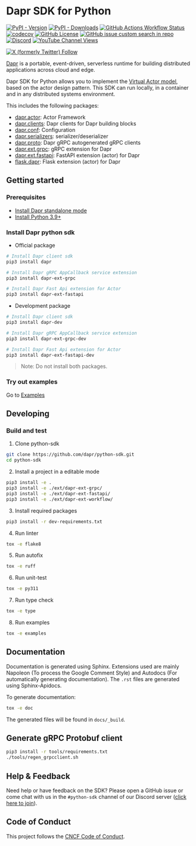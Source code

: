 # Dapr SDK for Python

[![PyPI - Version](https://img.shields.io/pypi/v/dapr?style=flat&logo=pypi&logoColor=white&label=Latest%20version)](https://pypi.org/project/dapr/) 
[![PyPI - Downloads](https://img.shields.io/pypi/dm/dapr?style=flat&logo=pypi&logoColor=white&label=Downloads)](https://pypi.org/project/dapr/) 
[![GitHub Actions Workflow Status](https://img.shields.io/github/actions/workflow/status/dapr/python-sdk/.github%2Fworkflows%2Fbuild.yaml?branch=main&label=Build&logo=github)](https://github.com/dapr/python-sdk/actions/workflows/build.yaml) 
[![codecov](https://codecov.io/gh/dapr/python-sdk/branch/main/graph/badge.svg)](https://codecov.io/gh/dapr/python-sdk) 
[![GitHub License](https://img.shields.io/github/license/dapr/python-sdk?style=flat&label=License&logo=github)](https://github.com/dapr/python-sdk/blob/main/LICENSE) 
[![GitHub issue custom search in repo](https://img.shields.io/github/issues-search/dapr/python-sdk?query=type%3Aissue%20is%3Aopen%20label%3A%22good%20first%20issue%22&label=Good%20first%20issues&style=flat&logo=github)](https://github.com/dapr/python-sdk/issues?q=is%3Aissue+is%3Aopen+label%3A%22good+first+issue%22) 
[![Discord](https://img.shields.io/discord/778680217417809931?label=Discord&style=flat&logo=discord)](http://bit.ly/dapr-discord) 
[![YouTube Channel Views](https://img.shields.io/youtube/channel/views/UCtpSQ9BLB_3EXdWAUQYwnRA?style=flat&label=YouTube%20views&logo=youtube)](https://youtube.com/@daprdev) 
<!-- IGNORE_LINKS -->
[![X (formerly Twitter) Follow](https://img.shields.io/twitter/follow/daprdev?logo=x&style=flat)](https://twitter.com/daprdev)
<!-- END_IGNORE -->

[Dapr](https://docs.dapr.io/concepts/overview/) is a portable, event-driven, serverless runtime for building distributed applications across cloud and edge.

Dapr SDK for Python allows you to implement the [Virtual Actor model](https://docs.dapr.io/developing-applications/building-blocks/actors/actors-overview/), based on the actor design pattern. This SDK can run locally, in a container and in any distributed systems environment.

This includes the following packages:

* [dapr.actor](./dapr/actor): Actor Framework
* [dapr.clients](./dapr/clients): Dapr clients for Dapr building blocks
* [dapr.conf](./dapr/conf): Configuration
* [dapr.serializers](./dapr/serializers): serializer/deserializer
* [dapr.proto](./dapr/proto): Dapr gRPC autogenerated gRPC clients
* [dapr.ext.grpc](./ext/dapr-ext-grpc): gRPC extension for Dapr
* [dapr.ext.fastapi](./ext/dapr-ext-fastapi): FastAPI extension (actor) for Dapr
* [flask.dapr](./ext/flask_dapr): Flask extension (actor) for Dapr

## Getting started

### Prerequisites

* [Install Dapr standalone mode](https://github.com/dapr/cli#install-dapr-on-your-local-machine-self-hosted)
* [Install Python 3.9+](https://www.python.org/downloads/)

### Install Dapr python sdk

* Official package

```sh
# Install Dapr client sdk
pip3 install dapr

# Install Dapr gRPC AppCallback service extension
pip3 install dapr-ext-grpc

# Install Dapr Fast Api extension for Actor
pip3 install dapr-ext-fastapi
```

* Development package

```sh
# Install Dapr client sdk
pip3 install dapr-dev

# Install Dapr gRPC AppCallback service extension
pip3 install dapr-ext-grpc-dev

# Install Dapr Fast Api extension for Actor
pip3 install dapr-ext-fastapi-dev
```

> Note: Do not install both packages.

### Try out examples

Go to [Examples](./examples)

## Developing

### Build and test

1. Clone python-sdk

```bash
git clone https://github.com/dapr/python-sdk.git
cd python-sdk
```

2. Install a project in a editable mode

```bash
pip3 install -e .
pip3 install -e ./ext/dapr-ext-grpc/
pip3 install -e ./ext/dapr-ext-fastapi/
pip3 install -e ./ext/dapr-ext-workflow/
```

3. Install required packages

```bash
pip3 install -r dev-requirements.txt
```

4. Run linter

```bash
tox -e flake8
```

5. Run autofix

```bash
tox -e ruff
```

6. Run unit-test

```bash
tox -e py311
```

7. Run type check

```bash
tox -e type
```

8. Run examples

```bash
tox -e examples
```

## Documentation

Documentation is generated using Sphinx. Extensions used are mainly Napoleon (To process the Google Comment Style) and Autodocs (For automatically generating documentation). The `.rst` files are generated using Sphinx-Apidocs.

To generate documentation:

```bash
tox -e doc
```

The generated files will be found in `docs/_build`.

## Generate gRPC Protobuf client

```sh
pip3 install -r tools/requirements.txt
./tools/regen_grpcclient.sh
```

## Help & Feedback

Need help or have feedback on the SDK? Please open a GitHub issue or come chat with us in the `#python-sdk` channel of our Discord server ([click here to join](https://discord.gg/MySdVxrH)).

## Code of Conduct

This project follows the [CNCF Code of Conduct](https://github.com/cncf/foundation/blob/master/code-of-conduct.md).

